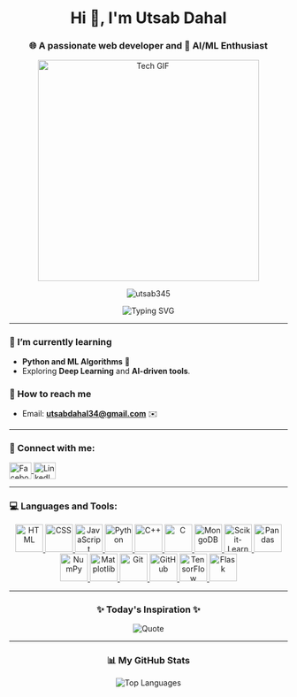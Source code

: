<h1 align="center">Hi 👋, I'm Utsab Dahal</h1>
<h3 align="center">🌐 A passionate web developer and 🤖 AI/ML Enthusiast</h3>

<p align="center">
  <img src="https://i.imgur.com/DOoR77s.gif" width="400" alt="Tech GIF">
</p>

<p align="center">
  <img src="https://komarev.com/ghpvc/?username=utsab345&label=Profile%20views&color=0e75b6&style=flat" alt="utsab345" />
</p>

<p align="center">
  <img src="https://readme-typing-svg.herokuapp.com?font=Fira+Code&size=22&pause=1000&color=00CFFD&width=435&lines=Welcome+to+Utsab's+GitHub+Profile!;Web+Developer+%7C+AI%2FML+Enthusiast;Exploring+the+World+of+Tech+🚀" alt="Typing SVG" />
</p>

---

### 🌱 I’m currently learning  
- **Python and ML Algorithms** 📘  
- Exploring **Deep Learning** and **AI-driven tools**.

### 📧 How to reach me  
- Email: **utsabdahal34@gmail.com** ✉️

---

<h3 align="left">🌟 Connect with me:</h3>
<p align="left">
  <a href="https://fb.com/dahalkancho.94" target="blank">
    <img align="center" src="https://raw.githubusercontent.com/rahuldkjain/github-profile-readme-generator/master/src/images/icons/Social/facebook.svg" alt="Facebook" height="30" width="40" />
  </a>
  <a href="https://www.linkedin.com/in/utsab-dahal-46b345207/" target="blank">
    <img align="center" src="https://raw.githubusercontent.com/rahuldkjain/github-profile-readme-generator/master/src/images/icons/Social/linked-in-alt.svg" alt="LinkedIn" height="30" width="40" />
  </a>
</p>

---
<h3 align="left">💻 Languages and Tools:</h3>

<p align="center">
  <!-- Add Attractive Logos -->
  <a href="https://www.w3.org/html/" target="_blank">
    <img src="https://skillicons.dev/icons?i=html" alt="HTML" width="50" height="50"/>
  </a>
  <a href="https://www.w3schools.com/css/" target="_blank">
    <img src="https://skillicons.dev/icons?i=css" alt="CSS" width="50" height="50"/>
  </a>
  <a href="https://developer.mozilla.org/en-US/docs/Web/JavaScript" target="_blank">
    <img src="https://skillicons.dev/icons?i=js" alt="JavaScript" width="50" height="50"/>
  </a>
  <a href="https://www.python.org/" target="_blank">
    <img src="https://skillicons.dev/icons?i=python" alt="Python" width="50" height="50"/>
  </a>
  <a href="https://www.cplusplus.com/" target="_blank">
    <img src="https://skillicons.dev/icons?i=cpp" alt="C++" width="50" height="50"/>
  </a>
  <a href="https://www.learn-c.org/" target="_blank">
    <img src="https://skillicons.dev/icons?i=c" alt="C" width="50" height="50"/>
  </a>
  <a href="https://www.mongodb.com/" target="_blank">
    <img src="https://skillicons.dev/icons?i=mongodb" alt="MongoDB" width="50" height="50"/>
  </a>
  <a href="https://scikit-learn.org/" target="_blank">
    <img src="https://upload.wikimedia.org/wikipedia/commons/0/05/Scikit_learn_logo_small.svg" alt="Scikit-Learn" width="50" height="50"/>
  </a>
  <a href="https://pandas.pydata.org/" target="_blank">
    <img src="https://simpleicons.org/icons/pandas.svg" alt="Pandas" width="50" height="50"/>
  </a>
  <a href="https://numpy.org/" target="_blank">
    <img src="https://simpleicons.org/icons/numpy.svg" alt="NumPy" width="50" height="50"/>
  </a>
  <a href="https://matplotlib.org/" target="_blank">
    <img src="https://upload.wikimedia.org/wikipedia/commons/8/84/Matplotlib_icon.svg" alt="Matplotlib" width="50" height="50"/>
  </a>
  <a href="https://git-scm.com/" target="_blank">
    <img src="https://skillicons.dev/icons?i=git" alt="Git" width="50" height="50"/>
  </a>
  <a href="https://github.com/" target="_blank">
    <img src="https://skillicons.dev/icons?i=github" alt="GitHub" width="50" height="50"/>
  </a>
  <a href="https://www.tensorflow.org/" target="_blank">
    <img src="https://skillicons.dev/icons?i=tensorflow" alt="TensorFlow" width="50" height="50"/>
  </a>
  <a href="https://flask.palletsprojects.com/" target="_blank">
    <img src="https://skillicons.dev/icons?i=flask" alt="Flask" width="50" height="50"/>
  </a>
</p>

---

<h3 align="center">✨ Today's Inspiration ✨</h3>
<p align="center">
  <img src="https://quotes-github-readme.vercel.app/api?type=horizontal&theme=tokyonight" alt="Quote">
</p>

---

<h3 align="center">📊 My GitHub Stats</h3>
<!-- <p align="center">
  <img src="https://github-readme-activity-graph.vercel.app/graph?username=utsab345&theme=react-dark&bg_color=20232a&hide_border=true" alt="Activity Graph" />
</p> -->

<p align="center">
  <img src="https://github-readme-stats.vercel.app/api/top-langs?username=utsab345&show_icons=true&locale=en&layout=compact&theme=dark" alt="Top Languages" />
</p>


